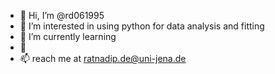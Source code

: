 - 👋 Hi, I’m @rd061995
- 👀 I’m interested in using python for data analysis and fitting
- 🌱 I’m currently learning 
- 💞️
- 📫 reach me at ratnadip.de@uni-jena.de


<!---
rd061995/rd061995 is a ✨ special ✨ repository because its `README.md` (this file) appears on your GitHub profile.
You can click the Preview link to take a look at your changes.
--->
